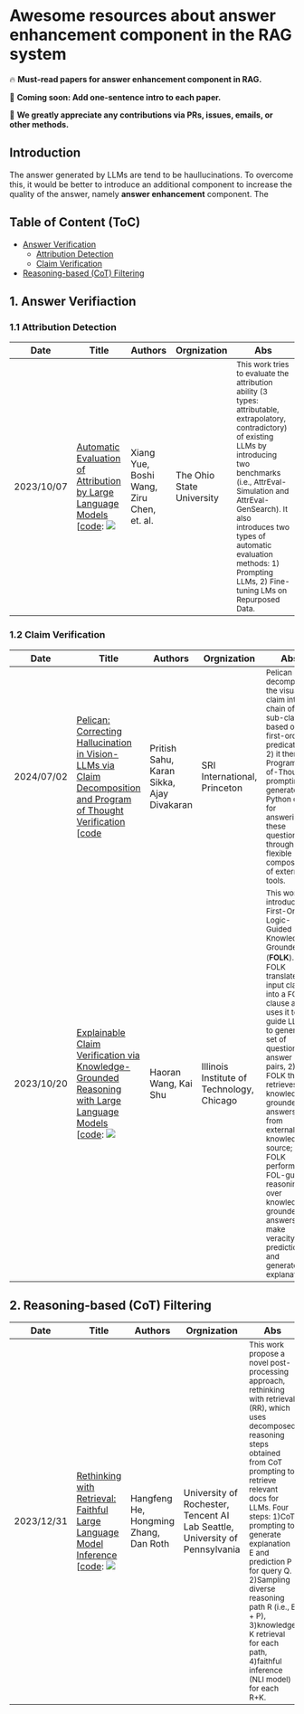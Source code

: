 # Awesome resources about answer enhancement component in the RAG system

🔥 **Must-read papers for answer enhancement component in RAG.**

🏃 **Coming soon: Add one-sentence intro to each paper.**

🌟 **We greatly appreciate any contributions via PRs, issues, emails, or other methods.**


## Introduction

The answer generated by LLMs are tend to be haullucinations. To overcome this, it would be better to introduce an additional component to increase the quality of the answer, namely **answer enhancement** component. The


## Table of Content (ToC)

- [Answer Verification](#verify)
	- [Attribution Detection](#attribution)
	- [Claim Verification](#verification)
- [Reasoning-based (CoT) Filtering](#cot)


## 1. Answer Verifiaction <a id="verify"></a>

### 1.1 Attribution Detection <a id="attribution"></a>
| Date       | Title                                                                                                           | Authors                                  | Orgnization                                                                                                   | Abs                                                                                             |
|------------|-----------------------------------------------------------------------------------------------------------------|------------------------------------------|---------------------------------------------------------------------------------------------------------|--------------------------------------------------------------------------------------------------|
|2023/10/07| [Automatic Evaluation of Attribution by Large Language Models](https://arxiv.org/pdf/2305.06311.pdf) <br> [[code](https://github.com/OSU-NLP-Group/AttrScore): ![](https://img.shields.io/github/stars/OSU-NLP-Group/AttrScore.svg?style=social) |Xiang Yue, Boshi Wang, Ziru Chen, et. al.|The Ohio State University | <small>This work tries to evaluate the attribution ability (3 types: attributable, extrapolatory, contradictory) of existing LLMs by introducing two benchmarks (i.e., AttrEval-Simulation and AttrEval-GenSearch). It also introduces two types of automatic evaluation methods: 1) Prompting LLMs, 2) Fine-tuning LMs on Repurposed Data. </small>|

### 1.2 Claim Verification <a id="verification"></a>
| Date       | Title                                                                                                           | Authors                                  | Orgnization                                                                                                   | Abs                                                                                             |
|------------|-----------------------------------------------------------------------------------------------------------------|------------------------------------------|---------------------------------------------------------------------------------------------------------|--------------------------------------------------------------------------------------------------|
|2024/07/02| [Pelican: Correcting Hallucination in Vision-LLMs via Claim Decomposition and Program of Thought Verification](https://arxiv.org/pdf/2407.02352.pdf) <br> [[code]() |Pritish Sahu, Karan Sikka, Ajay Divakaran|SRI International, Princeton| <small>Pelican 1) decomposes the visual claim into a chain of sub-claims based on first-order predicates, 2) it then use Program-of-Thought prompting to generate Python code for answering these questions through flexible composition of external tools. </small>|
|2023/10/20| [Explainable Claim Verification via Knowledge-Grounded Reasoning with Large Language Models](https://arxiv.org/abs/2310.05253.pdf) <br> [[code](https://github.com/wang2226/FOLK): ![](https://img.shields.io/github/stars/wang2226/FOLK.svg?style=social) |Haoran Wang, Kai Shu|Illinois Institute of Technology, Chicago| <small>This work introduces First-Order-Logic-Guided Knowledge-Grounded (**FOLK**). 1）FOLK translates input claim into a FOL clause and uses it to guide LLMs to generate a set of question-answer pairs, 2) FOLK then retrieves knowledge-grounded answers from external knowledge-source; 3) FOLK performs FOL-guided reasoning over knowledge-grounded answers to make veracity prediction and generate explanations.</small>|

## 2. Reasoning-based (CoT) Filtering <a id="cot"></a>

| Date       | Title                                                                                                           | Authors                                  | Orgnization                                                                                                   | Abs                                                                                             |
|------------|-----------------------------------------------------------------------------------------------------------------|------------------------------------------|---------------------------------------------------------------------------------------------------------|--------------------------------------------------------------------------------------------------|
|2023/12/31| [Rethinking with Retrieval: Faithful Large Language Model Inference](https://arxiv.org/abs/2301.00303.pdf) <br> [[code](https://github.com/HornHehhf/RR): ![](https://img.shields.io/github/stars/HornHehhf/RR.svg?style=social) |Hangfeng He, Hongming Zhang, Dan Roth|University of Rochester, Tencent AI Lab Seattle, University of Pennsylvania | <small>This work propose a novel post-processing approach, rethinking with retrieval (RR), which uses decomposed reasoning steps obtained from CoT prompting to retrieve relevant docs for LLMs. Four steps: 1)CoT prompting to generate explanation E and prediction P for query Q. 2)Sampling diverse reasoning path R (i.e., E + P), 3)knowledge K retrieval for each path, 4)faithful inference (NLI model) for each R+K.</small>|